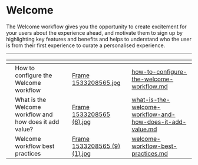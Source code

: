 # Welcome

The Welcome workflow gives you the opportunity to create excitement for your users about the experience ahead, and motivate them to sign up by highlighting key features and benefits and helps to understand who the user is from their first experience to curate a personalised experience.&#x20;

***

<table data-view="cards"><thead><tr><th></th><th></th><th></th><th data-hidden data-card-cover data-type="files"></th><th data-hidden data-card-target data-type="content-ref"></th></tr></thead><tbody><tr><td></td><td>How to configure the Welcome workflow</td><td></td><td><a href="../../../.gitbook/assets/Frame 1533208565.jpg">Frame 1533208565.jpg</a></td><td><a href="how-to-configure-the-welcome-workflow.md">how-to-configure-the-welcome-workflow.md</a></td></tr><tr><td></td><td>What is the Welcome workflow and how does it add value? </td><td></td><td><a href="../../../.gitbook/assets/Frame 1533208565 (6).jpg">Frame 1533208565 (6).jpg</a></td><td><a href="what-is-the-welcome-workflow-and-how-does-it-add-value.md">what-is-the-welcome-workflow-and-how-does-it-add-value.md</a></td></tr><tr><td></td><td>Welcome workflow best practices </td><td></td><td><a href="../../../.gitbook/assets/Frame 1533208565 (9) (1).jpg">Frame 1533208565 (9) (1).jpg</a></td><td><a href="welcome-workflow-best-practices.md">welcome-workflow-best-practices.md</a></td></tr></tbody></table>



